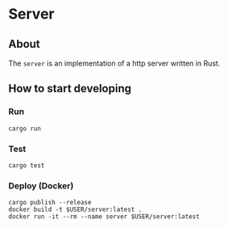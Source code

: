 # Server

## About
The `server` is an implementation of a http server written in Rust.


## How to start developing

### Run
```shell
cargo run
```

### Test
```shell
cargo test
```

### Deploy (Docker)
```shell
cargo publish --release
docker build -t $USER/server:latest .
docker run -it --rm --name server $USER/server:latest
```
